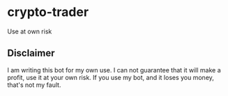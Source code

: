 # crypto-trader
Use at own risk

## Disclaimer
I am writing this bot for my own use. I can not guarantee that it will make a profit, use it at your own risk. If you use my bot, and it loses you money, that's not my fault. 
